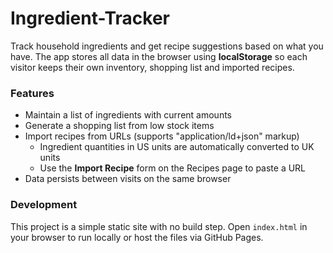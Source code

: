 # Ingredient-Tracker

Track household ingredients and get recipe suggestions based on what you have.
The app stores all data in the browser using **localStorage** so each visitor keeps their own inventory, shopping list and imported recipes.

### Features

- Maintain a list of ingredients with current amounts
- Generate a shopping list from low stock items
- Import recipes from URLs (supports "application/ld+json" markup)
  - Ingredient quantities in US units are automatically converted to UK units
  - Use the **Import Recipe** form on the Recipes page to paste a URL
- Data persists between visits on the same browser

### Development

This project is a simple static site with no build step. Open `index.html` in your browser to run locally or host the files via GitHub Pages.
